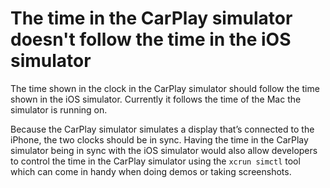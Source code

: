 # The time in the CarPlay simulator doesn't follow the time in the iOS simulator

The time shown in the clock in the CarPlay simulator should follow the time shown in the iOS simulator. Currently it follows the time of the Mac the simulator is running on.

Because the CarPlay simulator simulates a display that’s connected to the iPhone, the two clocks should be in sync. Having the time in the CarPlay simulator being in sync with the iOS simulator would also allow developers to control the time in the CarPlay simulator using the `xcrun simctl` tool which can come in handy when doing demos or taking screenshots.